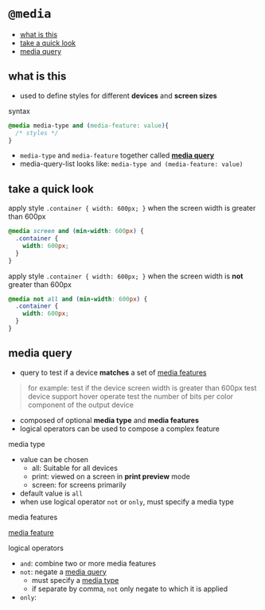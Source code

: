 # `@media`

- [what is this](#what-is-this)
- [take a quick look](#take-a-quick-look)
- [media query](#media-query)

## what is this

- used to define styles for different **devices** and **screen sizes**

syntax

```css
@media media-type and (media-feature: value){
  /* styles */
}
```

- `media-type` and `media-feature` together called [**media query**](#media-query)
- media-query-list looks like: `media-type and (media-feature: value)`

## take a quick look

apply style `.container { width: 600px; }` when the screen width is greater than 600px

```css
@media screen and (min-width: 600px) {
  .container {
    width: 600px;
  }
}
```

apply style `.container { width: 600px; }` when the screen width is **not** greater than 600px

```css
@media not all and (min-width: 600px) {
  .container {
    width: 600px;
  }
}
```

## media query

- query to test if a device **matches** a set of [media features](css-media-feature.md)

> for example:
> test if the device screen width is greater than 600px
> test device support hover operate
> test the number of bits per color component of the output device

- composed of optional **media type** and **media features**
- logical operators can be used to compose a complex feature

media type

- value can be chosen
  - all: Suitable for all devices
  - print: viewed on a screen in **print preview** mode
  - screen: for screens primarily
- default value is `all`
- when use logical operator `not` or `only`, must specify a media type

media features

[media feature](css-media-feature.md)

logical operators

- `and`: combine two or more media features
- `not`: negate a [media query](#media-query)
  - must specify a [media type](#media-type)
  - if separate by comma, `not` only negate to which it is applied
- `only`:

